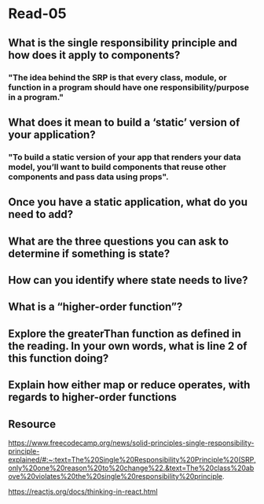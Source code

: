 # Read-05


## What is the single responsibility principle and how does it apply to components?

### "The idea behind the SRP is that every class, module, or function in a program should have one responsibility/purpose in a program."

## What does it mean to build a ‘static’ version of your application?

### "To build a static version of your app that renders your data model, you’ll want to build components that reuse other components and pass data using props".

## Once you have a static application, what do you need to add?


## What are the three questions you can ask to determine if something is state?


## How can you identify where state needs to live?

## What is a “higher-order function”?


## Explore the greaterThan function as defined in the reading. In your own words, what is line 2 of this function doing?


## Explain how either map or reduce operates, with regards to higher-order functions



## Resource

https://www.freecodecamp.org/news/solid-principles-single-responsibility-principle-explained/#:~:text=The%20Single%20Responsibility%20Principle%20(SRP,only%20one%20reason%20to%20change%22.&text=The%20class%20above%20violates%20the%20single%20responsibility%20principle.

https://reactjs.org/docs/thinking-in-react.html